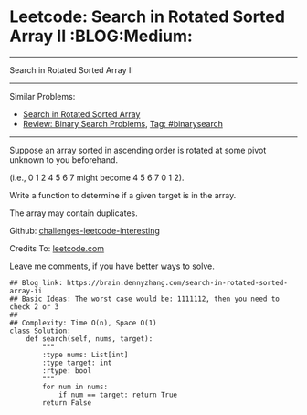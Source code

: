 # Leetcode: Search in Rotated Sorted Array II     :BLOG:Medium:


---

Search in Rotated Sorted Array II  

---

Similar Problems:  

-   [Search in Rotated Sorted Array](https://brain.dennyzhang.com/search-in-rotated-sorted-array)
-   [Review: Binary Search Problems](https://brain.dennyzhang.com/review-binarysearch), [Tag: #binarysearch](https://brain.dennyzhang.com/tag/binarysearch)

---

Suppose an array sorted in ascending order is rotated at some pivot unknown to you beforehand.  

(i.e., 0 1 2 4 5 6 7 might become 4 5 6 7 0 1 2).  

Write a function to determine if a given target is in the array.  

The array may contain duplicates.  

Github: [challenges-leetcode-interesting](https://github.com/DennyZhang/challenges-leetcode-interesting/tree/master/search-in-rotated-sorted-array-ii)  

Credits To: [leetcode.com](https://leetcode.com/problems/search-in-rotated-sorted-array-ii/description/)  

Leave me comments, if you have better ways to solve.  

    ## Blog link: https://brain.dennyzhang.com/search-in-rotated-sorted-array-ii
    ## Basic Ideas: The worst case would be: 1111112, then you need to check 2 or 3
    ##
    ## Complexity: Time O(n), Space O(1)
    class Solution:
        def search(self, nums, target):
            """
            :type nums: List[int]
            :type target: int
            :rtype: bool
            """
            for num in nums:
                if num == target: return True
            return False